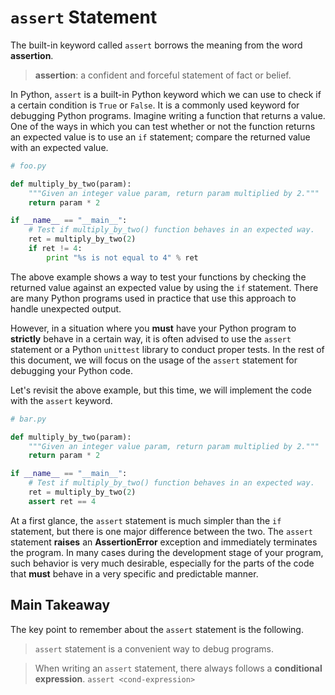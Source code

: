 # `assert` Statement

The built-in keyword called `assert` borrows the meaning from the word **assertion**.

> **assertion**: a confident and forceful statement of fact or belief.

In Python, `assert` is a built-in Python keyword which we can use to check if a certain condition is `True` or `False`. It is a commonly used keyword for debugging Python programs. Imagine writing a function that returns a value. One of the ways in which you can test whether or not the function returns an expected value is to use an `if` statement; compare the returned value with an expected value.

```python
# foo.py

def multiply_by_two(param):
    """Given an integer value param, return param multiplied by 2."""
    return param * 2

if __name__ == "__main__":
    # Test if multiply_by_two() function behaves in an expected way.
    ret = multiply_by_two(2)
    if ret != 4:
        print "%s is not equal to 4" % ret
```

The above example shows a way to test your functions by checking the returned value against an expected value by using the `if` statement. There are many Python programs used in practice that use this approach to handle unexpected output.

However, in a situation where you **must** have your Python program to **strictly** behave in a certain way, it is often advised to use the `assert` statement or a Python `unittest` library to conduct proper tests. In the rest of this document, we will focus on the usage of the `assert` statement for debugging your Python code.

Let's revisit the above example, but this time, we will implement the code with the `assert` keyword.

```python
# bar.py

def multiply_by_two(param):
    """Given an integer value param, return param multiplied by 2."""
    return param * 2

if __name__ == "__main__":
    # Test if multiply_by_two() function behaves in an expected way.
    ret = multiply_by_two(2)
    assert ret == 4
```

At a first glance, the `assert` statement is much simpler than the `if` statement, but there is one major difference between the two. The `assert` statement **raises** an **AssertionError** exception and immediately terminates the program. In many cases during the development stage of your program, such behavior is very much desirable, especially for the parts of the code that **must** behave in a very specific and predictable manner. 

## Main Takeaway

The key point to remember about the `assert` statement is the following.

> `assert` statement is a convenient way to debug programs.

> When writing an `assert` statement, there always follows a **conditional expression**. `assert <cond-expression>`